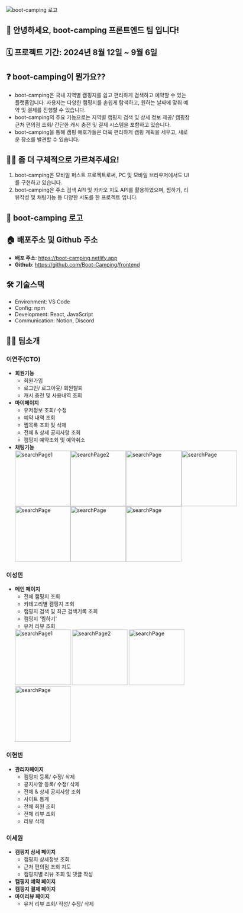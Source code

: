 ![boot-camping 로고](./images/boot-camping-logo.png)

## 🙌 안녕하세요, boot-camping 프론트엔드 팀 입니다!

## 🗓️ 프로젝트 기간: 2024년 8월 12일 ~ 9월 6일

## ❓ boot-camping이 뭔가요??

- boot-camping은 국내 지역별 캠핑지를 쉽고 편리하게 검색하고 예약할 수 있는 플랫폼입니다. 사용자는 다양한 캠핑지를 손쉽게 탐색하고, 원하는 날짜에 맞춰 예약 및 결제를 진행할 수 있습니다.
- boot-camping의 주요 기능으로는 지역별 캠핑지 검색 및 상세 정보 제공/ 캠핑장 근처 편의점 조회/ 간단한 캐시 충전 및 결제 시스템을 포함하고 있습니다.
- boot-camping을 통해 캠핑 애호가들은 더욱 편리하게 캠핑 계획을 세우고, 새로운 장소를 발견할 수 있습니다.

## 🙋‍♀️ 좀 더 구체적으로 가르쳐주세요!

1. boot-camping은 모바일 퍼스트 프로젝트로써, PC 및 모바일 브라우저에서도 UI를 구현하고 있습니다.
2. boot-camping은 주소 검색 API 및 카카오 지도 API를 활용하였으며, 찜하기, 리뷰작성 및 채팅기능 등 다양한 시도를 한 프로젝트 입니다.

## 🏁 boot-camping 로고

## 🏠 배포주소 및 Github 주소

- **배포 주소**: https://boot-camping.netlify.app
- **Github**: https://github.com/Boot-Camping/frontend

## 🛠️ 기술스택

- Environment: VS Code
- Config: npm
- Development: React, JavaScript
- Communication: Notion, Discord

## 🧑‍💻 팀소개

### 이연주(CTO)

- **회원기능**
  - 회원가입
  - 로그인/ 로그아웃/ 회원탈퇴
  - 캐시 충전 및 사용내역 조회
- **마이페이지**
  - 유저정보 조회/ 수정
  - 예약 내역 조회
  - 찜목록 조회 및 삭제
  - 전체 & 상세 공지사항 조회
  - 캠핑지 예약조회 및 예약취소
- **채팅기능**
      <div style="display: flex;">
  <img src="https://github.com/user-attachments/assets/77434b76-36d1-468d-b0cd-5fe2c802673e" alt="searchPage1" width="150">
  <img src="https://github.com/user-attachments/assets/537fec7b-14e2-4df6-8c2b-09f5e2c13c77" alt="searchPage2" width="150">
  <img src="https://github.com/user-attachments/assets/a55abc1f-413c-4118-b300-5dc95b423291" alt="searchPage" width="150">
   <img src="https://github.com/user-attachments/assets/e2151e0c-c276-4bfe-92c1-215211c451f6" alt="searchPage" width="150">
   </div>
    <div style="display: flex;">
    <img src="https://github.com/user-attachments/assets/72180924-a007-4c67-ab70-e6033ef83080" alt="searchPage" width="150">
    <img src="https://github.com/user-attachments/assets/db29a4ce-4ad2-4d34-8cc0-ec33dc2258eb" alt="searchPage" width="150">
    <img src="https://github.com/user-attachments/assets/316bc3ef-cc90-4925-bd2c-0773439d77ef" alt="searchPage" width="150">
</div>

### 이성민

- **메인 페이지**
  - 전체 캠핑지 조회
  - 카테고리별 캠핑지 조회
  - 캠핑지 검색 및 최근 검색기록 조회
  - 캠핑지 '찜하기'
  - 유저 리뷰 조회
        <div style="display: flex;">
  <img src="https://github.com/user-attachments/assets/42174b77-3e22-4773-86b4-e70c6c8573f9" alt="searchPage1" width="150">
  <img src="https://github.com/user-attachments/assets/781c0801-fb98-478e-8781-feb68f6b1964" alt="searchPage2" width="150">
  <img src="https://github.com/user-attachments/assets/13352796-664e-460a-a706-649f019e96fa" alt="searchPage" width="150">
   <img src="https://github.com/user-attachments/assets/d19813fd-ac71-487d-8e59-6b66143243a7" alt="searchPage" width="150">
</div>

### 이현빈

- **관리자페이지**
  - 캠핑지 등록/ 수정/ 삭제
  - 공지사항 등록/ 수정/ 삭제
  - 전체 & 상세 공지사항 조회
  - 사이트 통계
  - 전체 회원 조회
  - 전체 리뷰 조회
  - 리뷰 삭제

### 이세원

- **캠핑지 상세 페이지**
  - 캠핑지 상세정보 조회
  - 근처 편의점 조회 지도
  - 캠핑지별 리뷰 조회 및 댓글 작성
- **캠핑지 예약 페이지**
- **캠핑지 결제 페이지**
- **마이리뷰 페이지**
  - 유저 리뷰 조회/ 작성/ 수정/ 삭제
